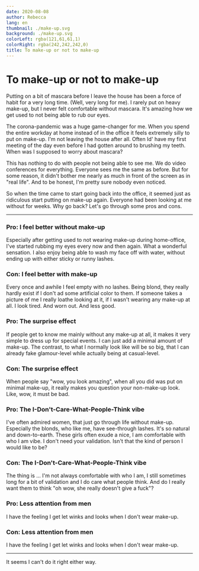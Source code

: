 ```yaml
---
date: 2020-08-08
author: Rebecca
lang: en
thumbnail: ./make-up.svg
background: ./make-up.svg
colorLeft: rgba(121,61,61,1)
colorRight: rgba(242,242,242,0)
title: To make-up or not to make-up
---
```


# To make-up or not to make-up

Putting on a bit of mascara before I leave the house has been a force of habit for a very long time. (Well, very long for me). I rarely put on heavy make-up, but I never felt comfortable without mascara. It's amazing how we get used to not being able to rub our eyes.

The corona-pandemic was a huge game-changer for me. When you spend the entire workday at home instead of in the office it feels extremely silly to put on make-up. I'm not leaving the house after all. Often Id' have my first meeting of the day even before I had gotten around to brushing my teeth. When was I supposed to worry about mascara?

This has nothing to do with people not being able to see me. We do video conferences for everything. Everyone sees me the same as before. But for some reason, it didn't bother me nearly as much in front of the screen as in "real life". And to be honest, I'm pretty sure nobody even noticed.

So when the time came to start going back into the office, it seemed just as ridiculous start putting on make-up again. Everyone had been looking at me without for weeks. Why go back? Let's go through some pros and cons.

---

### Pro: I feel better without make-up

Especially after getting used to not wearing make-up during home-office, I've started rubbing my eyes every now and then again. What a wonderful sensation. I also enjoy being able to wash my face off with water, without ending up with either sticky or runny lashes.

### Con: I feel better with make-up

Every once and awhile I feel empty with no lashes. Being blond, they really hardly exist if I don't ad some artificial color to them. If someone takes a picture of me I really loathe looking at it, if I wasn't wearing any make-up at all. I look tired. And worn out. And less good.

### Pro: The surprise effect

If people get to know me mainly without any make-up at all, it makes it very simple to dress up for special events. I can just add a minimal amount of make-up. The contrast, to what I normally look like will be so big, that I can already fake glamour-level while actually being at casual-level.

### Con: The surprise effect

When people say "wow, you look amazing", when all you did was put on minimal make-up, it really makes you question your non-make-up look. Like, wow, it must be bad.

### Pro: The I-Don't-Care-What-People-Think vibe

I've often admired women, that just go through life without make-up. Especially the blonds, who like me, have see-through lashes. It's so natural and down-to-earth. These girls often exude a nice, I am comfortable with who I am vibe. I don't need your validation. Isn't that the kind of person I would like to be?

### Con: The I-Don't-Care-What-People-Think vibe

The thing is ... I'm not always comfortable with who I am, I still sometimes long for a bit of validation and I do care what people think. And do I really want them to think "oh wow, she really doesn't give a fuck"?

### Pro: Less attention from men

I have the feeling I get let winks and looks when I don't wear make-up.

### Con: Less attention from men

I have the feeling I get let winks and looks when I don't wear make-up.

---

It seems I can't do it right either way.
